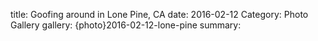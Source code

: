 title: Goofing around in Lone Pine, CA
date: 2016-02-12
Category: Photo Gallery
gallery: {photo}2016-02-12-lone-pine
summary: 
